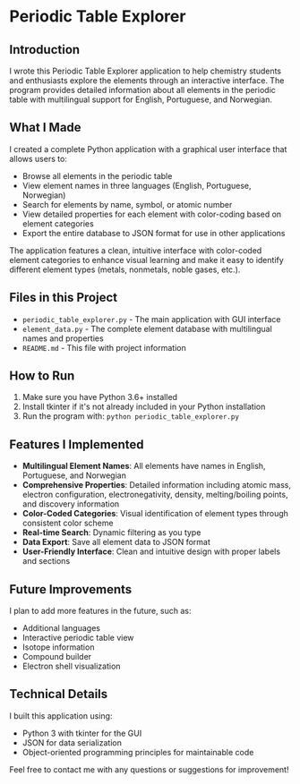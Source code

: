 # Periodic Table Explorer

## Introduction
I wrote this Periodic Table Explorer application to help chemistry students and enthusiasts explore the elements through an interactive interface. The program provides detailed information about all elements in the periodic table with multilingual support for English, Portuguese, and Norwegian.

## What I Made
I created a complete Python application with a graphical user interface that allows users to:
- Browse all elements in the periodic table
- View element names in three languages (English, Portuguese, Norwegian)
- Search for elements by name, symbol, or atomic number
- View detailed properties for each element with color-coding based on element categories
- Export the entire database to JSON format for use in other applications

The application features a clean, intuitive interface with color-coded element categories to enhance visual learning and make it easy to identify different element types (metals, nonmetals, noble gases, etc.).

## Files in this Project
- `periodic_table_explorer.py` - The main application with GUI interface
- `element_data.py` - The complete element database with multilingual names and properties
- `README.md` - This file with project information

## How to Run
1. Make sure you have Python 3.6+ installed
2. Install tkinter if it's not already included in your Python installation
3. Run the program with: `python periodic_table_explorer.py`

## Features I Implemented
- **Multilingual Element Names**: All elements have names in English, Portuguese, and Norwegian
- **Comprehensive Properties**: Detailed information including atomic mass, electron configuration, electronegativity, density, melting/boiling points, and discovery information
- **Color-Coded Categories**: Visual identification of element types through consistent color scheme
- **Real-time Search**: Dynamic filtering as you type
- **Data Export**: Save all element data to JSON format
- **User-Friendly Interface**: Clean and intuitive design with proper labels and sections

## Future Improvements
I plan to add more features in the future, such as:
- Additional languages
- Interactive periodic table view
- Isotope information
- Compound builder
- Electron shell visualization

## Technical Details
I built this application using:
- Python 3 with tkinter for the GUI
- JSON for data serialization
- Object-oriented programming principles for maintainable code

Feel free to contact me with any questions or suggestions for improvement!